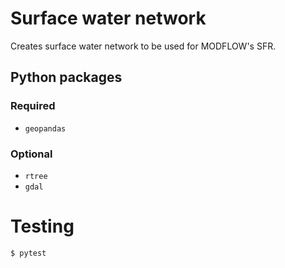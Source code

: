 # Surface water network

Creates surface water network to be used for MODFLOW's SFR.


## Python packages

### Required

 - `geopandas`

### Optional

 - `rtree`
 - `gdal`


# Testing

    $ pytest
